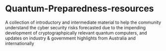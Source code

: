 # Quantum-Preparedness-resources
A collection of introductory and intermediate material to help the community understand the cyber security risks forecasted due to the impending development of cryptographpically relevant quantum computers, and updates on industry &amp; government highlights from Australia and internationally
